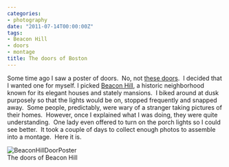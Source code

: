 ```yaml
---
categories:
- photography
date: "2011-07-14T00:00:00Z"
tags:
- Beacon Hill
- doors
- montage
title: The doors of Boston
---
```

Some time ago I saw a poster of doors.  No, not [these doors](http://en.wikipedia.org/wiki/The_Doors).  I decided that I wanted one for myself. I picked [Beacon Hill](http://en.wikipedia.org/wiki/Beacon_Hill,_Boston), a historic neighborhood known for its elegant houses and stately mansions.  I biked around at dusk purposely so that the lights would be on, stopped frequently and snapped away.  Some people, predictably, were wary of a stranger taking pictures of their homes.  However, once I explained what I was doing, they were quite understanding.  One lady even offered to turn on the porch lights so I could see better.  It took a couple of days to collect enough photos to assemble into a montage.  Here it is.

<img title="BeaconHillDoorPoster" src="http://yentran.isamonkey.org/gallery/images/beaconhilldoorposter.jpg" />

<figcaption>The doors of Beacon Hill</figcaption>
